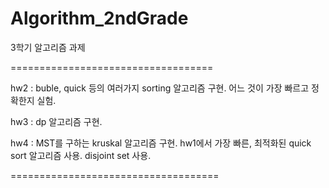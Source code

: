 # Algorithm_2ndGrade
3학기 알고리즘 과제

===================================

hw2 : buble, quick 등의 여러가지 sorting 알고리즘 구현. 어느 것이 가장 빠르고 정확한지 실험.

hw3 : dp 알고리즘 구현.

hw4 : MST를 구하는 kruskal 알고리즘 구현. hw1에서 가장 빠른, 최적화된 quick sort 알고리즘 사용. disjoint set 사용.

====================================
